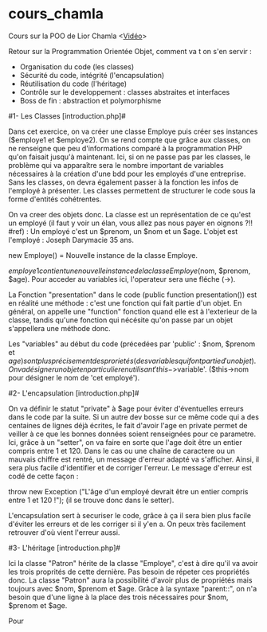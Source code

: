 # cours_chamla
Cours sur la POO de Lior Chamla
<[Vidéo](https://www.youtube.com/watch?v=fZcGXjg97Ns&list=PLpUhHhXoxrjcOTNSHdIo_hSwtXFku16mL&ab_channel=LiorCHAMLA)>

Retour sur la Programmation Orientée Objet, comment va t on s'en servir :

  - Organisation du code (les classes)
  - Sécurité du code, intégrité (l'encapsulation)
  - Réutilisation du code (l'héritage)
  - Contrôle sur le developpement : classes abstraites et interfaces
  - Boss de fin : abstraction et polymorphisme


#1- Les Classes [introduction.php]#

Dans cet exercice, on va créer une classe Employe puis créer ses instances ($employe1 et $employe2). On se rend compte que grâce aux classes, on ne renseigne que peu 
d'informations comparé à la programmation PHP qu'on faisait jusqu'à maintenant. Ici, si on ne passe pas par les classes, le problème qui va apparaître sera le nombre
important de variables nécessaires à la création d'une bdd pour les employés d'une entreprise. Sans les classes, on devra également passer à la fonction les infos de 
l'employé à présenter.
Les classes permettent de structurer le code sous la forme d'entités cohétrentes.

On va creer des objets donc. La classe est un représentation de ce qu'est un employé (il faut y voir un élan, vous allez pas nous payer en oignons ?!! #ref) : Un employé
c'est un $prenom, un $nom et un $age. L'objet est l'employé : Joseph Darymacie 35 ans.

new Employe() = Nouvelle instance de la classe Employe.

$employe1 contient une nouvelle instance de la classe Employe ($nom, $prenom, $age).
Pour acceder au variables ici, l'operateur sera une fléche (->).

La Fonction "presentation" dans le code (public function presentation()) est en réalité une méthode : c'est une fonction qui fait partie d'un objet. En général, on 
appelle une "function" fonction quand elle est à l'exterieur de la classe, tandis qu'une fonction qui nécésite qu'on passe par un objet s'appellera une méthode donc.

Les "variables" au début du code (précedées par 'public' : $nom, $prenom et $age) sont plus précisement des prorietés (des variables qui font partie d'un objet).
On va désigner un objet en particulier en utilisant 'this->$variable'. ($this->nom pour désigner le nom de 'cet employé').

#2- L'encapsulation [introduction.php]#


On va définir le statut "private" à $age pour éviter d'éventuelles erreurs dans le code par la suite. Si un autre dev bosse sur ce même code qui a des centaines de lignes déjà écrites, le fait d'avoir l'age en private permet de veiller à ce que les bonnes données soient renseignées pour ce parametre.
Ici, grâce à un "setter", on va faire en sorte que l'age doit être un entier compris entre 1 et 120. Dans le cas ou une chaîne de caractere ou un mauvais chiffre est rentré, un message d'erreur adapté va s'afficher. Ainsi, il sera plus facile d'identifier et de corriger l'erreur. Le message d'erreur est codé de cette façon :

throw new Exception ("L'âge d'un employé devrait être un entier compris entre 1 et 120 !"); (il se trouve donc dans le setter).

L'encapsulation sert à securiser le code, grâce à ça il sera bien plus facile d'éviter les erreurs et de les corriger si il y'en a. On peux très facilement retrouver d'où vient l'erreur aussi.

#3- L'héritage [introduction.php]#

Ici la classe "Patron" hérite de la classe "Employe", c'est à dire qu'il va avoir les trois proprités de cette dernière. Pas besoin de répeter ces propriétés donc. La classe "Patron" aura la possibilité d'avoir plus de propriétés mais toujours avec $nom, $prenom et $age.
Grâce à la syntaxe "parent::", on n'a besoin que d'une ligne à la place des trois nécessaires pour $nom, $prenom et $age.

Pour 
